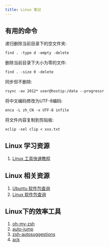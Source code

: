 ```yaml
---
title: Linux 笔记
---
```


## 有用的命令

递归删除当前目录下的空文件夹:

    find . -type d -empty -delete

删除当前目录下大小为零的文件:

    find . -size 0 -delete

同步但不删除:

    rsync -av 2012* user@hostip:/data --progressr

将中文编码修改为UTF-8编码:

    enca -L zh_CN -x UTF-8 infile

将文件内容复制到剪贴板:

    xclip -sel clip < xxx.txt

## Linux 学习资源

1. [Linux 工具快速教程](http://linuxtools-rst.readthedocs.io/zh_CN/latest/)

## Linux 相关资源

1. [Ubuntu 软件包查询](http://packages.ubuntu.com/)
2. [Linux 软件包查询](https://pkgs.org/)

## Linux下的效率工具

1. [oh-my-zsh](https://github.com/robbyrussell/oh-my-zsh)
2. [auto-jump](https://github.com/wting/autojump)
3. [zsh-autosuggestions](https://github.com/zsh-users/zsh-autosuggestions)
4. [ack](https://beyondgrep.com/)
